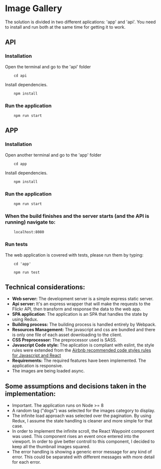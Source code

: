 # Image Gallery

The solution is divided in two different aplications: 'app' and 'api'. You need to install and run both at the same time for getting it to work.

## API

### Installation
Open the terminal and go to the 'api' folder
```
    cd api
```
Install dependencies.
```
    npm install
```

### Run the application
```
    npm run start
```
## APP
### Installation
Open another terminal and go to the 'app' folder
```
    cd app
```
Install dependencies.
```
    npm install
```

### Run the application
```
    npm run start
```

### When the build finishes and the server starts (and the API is running) navigate to:
```
    localhost:8080
```

### Run tests
The web application is covered with tests, please run them by typing:
```
    cd 'app'
```
```
    npm run test
```

## Technical considerations:

* **Web server:** The development server is a simple express static server.
* **Api server:** It's an express wrapper that will make the requests to the Flickr API, then transform and response the data to the web app.
* **SPA application**: The application is an SPA that handles the state by using Redux.
* **Building process:** The building process is handled entirely by Webpack.
* **Resources Management:** The javascript and css are bundled and there is only one file of each asset downloading to the client.
* **CSS Preprocessor:** The preprocessor used is SASS.
* **Javascript Code style:** The aplication is compliant with eslint, the style rules were extended from the [Airbnb recommended code styles rules for Javascript and React](https://github.com/airbnb/javascript)
* **Requirements:** The required features have been implemented. The application is responsive.
* The images are being loaded async.

## Some assumptions and decisions taken in the implementation:
- Important. The application runs on Node >= 8
- A random tag ("dogs") was selected for the images category to display.
- The infinite load approach was selected over the pagination. By using Redux, I assume the state handling is cleaner and more simple for that case. 
- In order to implement the infinite scroll, the React Waypoint component was used. This component rises an event once entered into the viewport. In order to give better controll to this component, I decided to keep all the thumbnail images squared.
- The error handling is showing a generic error message for any kind of error. This could be separated with different messages with more detail for each error.


